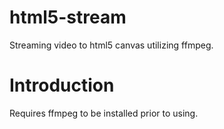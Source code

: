 # html5-stream
Streaming video to html5 canvas utilizing ffmpeg.

# Introduction
Requires ffmpeg to be installed prior to using.
